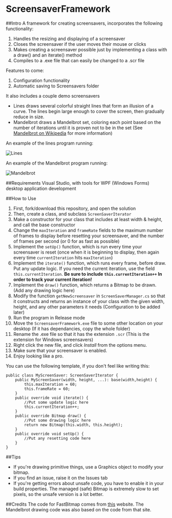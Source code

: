 # ScreensaverFramework

##Intro
A framework for creating screensavers, incorporates the following functionality:

1. Handles the resizing and displaying of a screensaver
2. Closes the screensaver if the user moves their mouse or clicks
2. Makes creating a screensaver possible just by implementing a class with a draw() and an iterate() method
3. Compiles to a .exe file that can easily be changed to a .scr file

Features to come:

1. Configuration functionality
2. Automatic saving to Screensavers folder

It also includes a couple demo screensavers
+ Lines draws several colorful straight lines that form an illusion of a curve. The lines begin large enough to cover the screen, then gradually reduce in size.
+ Mandelbrot draws a Mandelbrot set, coloring each point based on the number of iterations until it is proven not to be in the set \(See [Mandelbrot on Wikipedia][] for more information\)

An example of the lines program running:

![Lines]

An example of the Mandelbrot program running:

![Mandelbrot]

[Lines]:  
./Lines.gif
[Mandelbrot]:  
./Mandelbrot.gif
[Mandelbrot on Wikipedia]:  https://en.wikipedia.org/wiki/Mandelbrot_set

##Requirements
Visual Studio, with tools for WPF (Windows Forms) desktop application development

##How to Use
1. First, fork/download this repository, and open the solution
2. Then, create a class, and subclass `ScreenSaverIterator`
3. Make a constructor for your class that includes at least width & height, and call the base constructor
4. Change the `maxIteration` and `frameRate` fields to the maximum number of frames to display before resetting your screensaver, and the number of frames per second (or 0 for as fast as possible)
5. Implement the `setUp()` function, which is run every time your screensaver is reset (once when it is beginning to display, then again every time `currentIteration` hits `maxIteration`)
6. Implement the `iterate()` function, which runs every frame, before draw. Put any update logic. If you need the current iteration, use the field `this.currentIteration`. 
**Be sure to include `this.currentIteration++` In order to track your current iteration!**
7. Implement the `draw()` function, which returns a Bitmap to be drawn. (Add any drawing logic here)
8. Modify the function `getNewScreensaver` in `ScreenSaverManager.cs` so that it constructs and returns an instance of your class with the given width, height, and any other parameters it needs (Configuration to be added later)
9. Run the program in Release mode
10. Move the `ScreensaverFramework.exe` file to some other location on your desktop (If it has dependancies, copy the whole folder)
11. Rename the .exe file so that it has the extension `.scr` (This is the extension for Windows screensavers)
12. Right click the new file, and click *Install* from the options menu.
13. Make sure that your screensaver is enabled. 
14. Enjoy looking like a pro.

You can use the following template, if you don't feel like writing this:

    public class MyScreenSaver: ScreenSaverIterator {
        public MyScreenSaver(width, height, ...): base(width,height) {
            this.maxIteration = 60;
            this.frameRate = 60;
        }
        public override void iterate() {
            //Put some update logic here
            this.currentIteration++;
        }
        public override Bitmap draw() {
            //Put some drawing logic here
            return new Bitmap(this.width, this.height);
        }
        public override void setUp() {
            //Put any resetting code here
        }
    }
    
##Tips

+ If you're drawing primitive things, use a Graphics object to modify your bitmap.
+ If you find an issue, raise it on the Issues tab
+ If you're getting errors about unsafe code, you have to enable it in your build properties. The managed (safe) Bitmap 
is extremely slow to set pixels, so the unsafe version is a lot better.


##Credits
The code for FastBitmap comes from [this](http://johnparsons.net/index.php/2013/01/01/drawing-the-mandelbrot-fractal-in-c/) website.
The Mandelbrot drawing code was also based on the code from that site.
